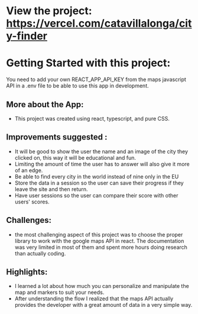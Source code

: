 # View the project: https://vercel.com/catavillalonga/city-finder

# Getting Started with this project:

You need to add your own REACT_APP_API_KEY from the maps javascript API in a .env file to be able to use this app in development.

## More about the App:

- This project was created using react, typescript, and pure CSS.

## Improvements suggested :

- It will be good to show the user the name and an image of the city they clicked on, this way it will be educational and fun.
- Limiting the amount of time the user has to answer will also give it more of an edge.
- Be able to find every city in the world instead of nine only in the EU 
- Store the data in a session so the user can save their progress if they leave the site and then return.
- Have user sessions so the user can compare their score with other users' scores.

## Challenges:

- the most challenging aspect of this project was to choose the proper library to work with the google maps API in react. 
  The documentation was very limited in most of them and spent more hours doing research than actually coding.

## Highlights:

- I learned a lot about how much you can personalize and manipulate the map and markers to suit your needs. 
- After understanding the flow I realized that the maps API actually provides the developer with a great amount of data in a very simple way.
